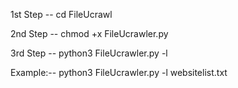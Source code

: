1st Step -- cd FileUcrawl

2nd Step -- chmod +x FileUcrawler.py

3rd Step --  python3 FileUcrawler.py -l <website list>


Example:--  python3 FileUcrawler.py -l websitelist.txt
